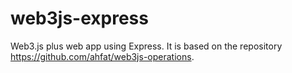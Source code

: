 # web3js-express
Web3.js plus web app using Express. It is based on the repository https://github.com/ahfat/web3js-operations.
